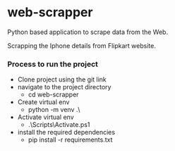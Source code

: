 # web-scrapper
Python based application to scrape data from the Web.

Scrapping the Iphone details from Flipkart website.


### Process to run the project
- Clone project using the git link
- navigate to the project directory
    - cd web-scrapper
- Create virtual env
    - python -m venv .\ 
- Activate virtual env
    - .\Scripts\Activate.ps1
- install the required dependencies
    - pip install -r requirements.txt

